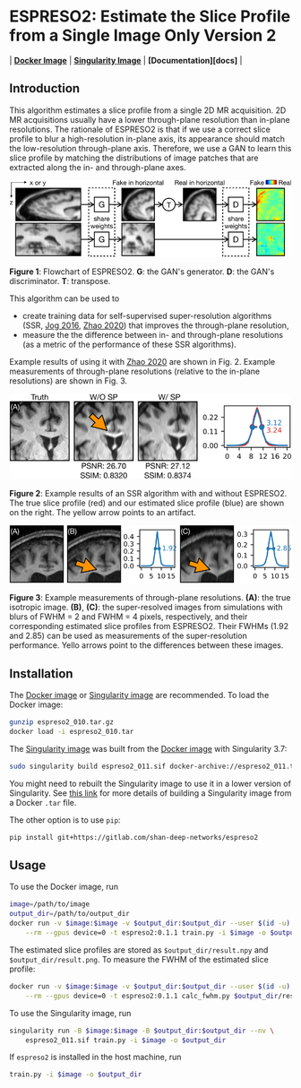 # ESPRESO2: Estimate the Slice Profile from a Single Image Only Version 2

| **[Docker Image][docker-image]** | **[Singularity Image][singularity-image]** | **[Documentation][docs]** |


## Introduction

This algorithm estimates a slice profile from a single 2D MR acquisition. 2D MR acquisitions usually have a lower through-plane resolution than in-plane resolutions. The rationale of ESPRESO2 is that if we use a correct slice profile to blur a high-resolution in-plane axis, its appearance should match the low-resolution through-plane axis. Therefore, we use a GAN to learn this slice profile by matching the distributions of image patches that are extracted along the in- and through-plane axes.

<img src="docs/source/_static/images/flowchart.svg" width="600"/>

**Figure 1**: Flowchart of ESPRESO2. **G**: the GAN's generator. **D**: the GAN's discriminator. **T**: transpose.

This algorithm can be used to
* create training data for self-supervised super-resolution algorithms (SSR, [Jog 2016](https://pubmed.ncbi.nlm.nih.gov/29238758/), [Zhao 2020](https://pubmed.ncbi.nlm.nih.gov/33170776/)) that improves the through-plane resolution,
* measure the the difference between in- and through-plane resolutions (as a metric of the performance of these SSR algorithms).

Example results of using it with [Zhao 2020](https://pubmed.ncbi.nlm.nih.gov/33170776/) are shown in Fig. 2. Example measurements of through-plane resolutions (relative to the in-plane resolutions) are shown in Fig. 3.

<img src="docs/source/_static/images/ismore.svg" width="600"/>

**Figure 2**: Example results of an SSR algorithm with and without ESPRESO2. The true slice profile (red) and our estimated slice profile (blue) are shown on the right. The yellow arrow points to an artifact.

<img src="docs/source/_static/images/measure.svg" width="600"/>

**Figure 3**: Example measurements of through-plane resolutions. **(A)**: the true isotropic image. **(B)**, **(C)**: the super-resolved images from simulations with blurs of FWHM = 2 and FWHM = 4 pixels, respectively, and their corresponding estimated slice profiles from ESPRESO2. Their FWHMs (1.92 and 2.85) can be used as measurements of the super-resolution performance. Yello arrows point to the differences between these images.

## Installation


The [Docker image][docker-image] or [Singularity image][singularity-image] are recommended. To load the Docker image:

```bash
gunzip espreso2_010.tar.gz
docker load -i espreso2_010.tar
```

The [Singularity image][singularity-image] was built from the [Docker image][docker-image] with Singularity 3.7:

```bash
sudo singularity build espreso2_011.sif docker-archive://espreso2_011.tar.gz
```

You might need to rebuilt the Singularity image to use it in a lower version of Singularity. See [this link](https://sylabs.io/guides/3.7/user-guide/singularity_and_docker.html#locally-available-images-stored-archives) for more details of building a Singularity image from a Docker `.tar` file.

The other option is to use `pip`:

```bash
pip install git+https://gitlab.com/shan-deep-networks/espreso2
```

## Usage

To use the Docker image, run

```bash
image=/path/to/image
output_dir=/path/to/output_dir
docker run -v $image:$image -v $output_dir:$output_dir --user $(id -u):$(id -g) \
    --rm --gpus device=0 -t espreso2:0.1.1 train.py -i $image -o $output_dir
```

The estimated slice profiles are stored as `$output_dir/result.npy` and `$output_dir/result.png`. To measure the FWHM of the estimated slice profile:

```bash
docker run -v $image:$image -v $output_dir:$output_dir --user $(id -u):$(id -g) \
    --rm --gpus device=0 -t espreso2:0.1.1 calc_fwhm.py $output_dir/result.npy
```

To use the Singularity image, run
```bash
singularity run -B $image:$image -B $output_dir:$output_dir --nv \
    espreso2_011.sif train.py -i $image -o $output_dir
```

If `espreso2` is installed in the host machine, run

```bash
train.py -i $image -o $output_dir
```

[docker-image]: registry.gitlab.com/shan-deep-networks/espreso2:0.2.0
[singularity-image]: http://iacl.jhu.edu/~shuo/data/espreso2_011.sif
